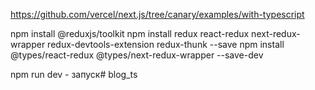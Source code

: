 https://github.com/vercel/next.js/tree/canary/examples/with-typescript

npm install @reduxjs/toolkit
npm install redux react-redux next-redux-wrapper redux-devtools-extension redux-thunk --save
npm install @types/react-redux @types/next-redux-wrapper --save-dev

npm run dev - запуск# blog_ts
